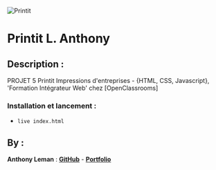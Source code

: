 ![Printit](/assets/images/logo.png)

# Printit L. Anthony

## Description :

PROJET 5 Printit Impressions d'entreprises - {HTML, CSS, Javascript}, 'Formation Intégrateur Web' chez [OpenClassrooms]

### Installation et lancement :

-   `live index.html`
   
## By :

**Anthony Leman** : [**GitHub**](https://github.com/LmAnthony) - [**Portfolio**]( https://lmanthony.github.io/Portfolio-LmAnthony/ )
